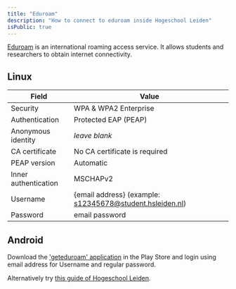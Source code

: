 ```yaml
---
title: "Eduroam"
description: "How to connect to eduroam inside Hogeschool Leiden"
isPublic: true
---
```


[Eduroam](https://eduroam.org/) is an international roaming access service. It
allows students and researchers to obtain internet connectivity.

## Linux

| Field                | Value                                                    |
|----------------------|----------------------------------------------------------|
| Security             | WPA & WPA2 Enterprise                                    |
| Authentication       | Protected EAP (PEAP)                                     |
| Anonymous identity   | *leave blank*                                            |
| CA certificate       | No CA certificate is required                            |
| PEAP version         | Automatic                                                |
| Inner authentication | MSCHAPv2                                                 |
| Username             | {email address} (example: s12345678@student.hsleiden.nl) |
| Password             | email password                                           |

## Android

Download the ['geteduroam' application](https://play.google.com/store/apps/details?id=app.eduroam.geteduroam&hl=nl)
in the Play Store and login using email address for Username and regular
password.

Alternatively try [this guide of Hogeschool Leiden](https://hogeschoolleiden-my.sharepoint.com/personal/s1127868_student_hsleiden_nl/_layouts/15/onedrive.aspx?q=eduroam&searchScope=all&id=%2Fsites%2FPI%2Fict%2FGedeelde%20%20documenten%2FHandleiding%20eduroam%20verbinden%20of%20vergeten%20android%2Epdf&listurl=https%3A%2F%2Fhogeschoolleiden%2Esharepoint%2Ecom%2Fsites%2FPI%2Fict%2FGedeelde%20%20documenten&parentview=7).
